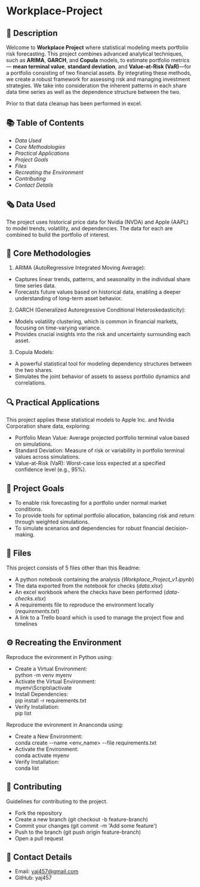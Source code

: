 #  Workplace-Project

## 🐍 Description
Welcome to **Workplace Project** where statistical modeling meets portfolio risk forecasting. This project combines advanced analytical techniques, such as **ARIMA**, **GARCH**, and **Copula** models, to estimate portfolio metrics— **mean terminal value**, **standard deviation**, and **Value-at-Risk (VaR)**—for a portfolio consisting of two financial assets. By integrating these methods, we create a robust framework for assessing risk and managing investment strategies.
We take into consideration the inherent patterns in each share data time series as well as the dependence structure between the two. 

Prior to that data cleanup has been performed in excel.

## 📚 Table of Contents
- _Data Used_
- _Core Methodologies_
- _Practical Applications_
- _Project Goals_
- _Files_  
- _Recreating the Environment_
- _Contributing_
- _Contact Details_

## 🗞️ Data Used
The project uses historical price data for Nvidia (NVDA) and Apple (AAPL) to model trends, volatility, and dependencies. The data for each are combined to build the portfolio of interest.

## 🧠 Core Methodologies
1. ARIMA (AutoRegressive Integrated Moving Average):
- Captures linear trends, patterns, and seasonality in the individual share time series data.
- Forecasts future values based on historical data, enabling a deeper understanding of long-term asset behavior.

2. GARCH (Generalized Autoregressive Conditional Heteroskedasticity):
- Models volatility clustering, which is common in financial markets, focusing on time-varying variance.
- Provides crucial insights into the risk and uncertainty surrounding each asset.

3. Copula Models:
- A powerful statistical tool for modeling dependency structures between the two shares.
- Simulates the joint behavior of assets to assess portfolio dynamics and correlations.

## 🔍 Practical Applications
This project applies these statistical models to Apple Inc. and Nvidia Corporation share data, exploring:
- Portfolio Mean Value: Average projected portfolio terminal value based on simulations.
- Standard Deviation: Measure of risk or variability in portfolio terminal values across simulations.
- Value-at-Risk (VaR): Worst-case loss expected at a specified confidence level (e.g., 95%).

## 🚀 Project Goals
- To enable risk forecasting for a portfolio under normal market conditions.
- To provide tools for optimal portfolio allocation, balancing risk and return through weighted simulations.
- To simulate scenarios and dependencies for robust financial decision-making.
  

## 📜 Files
This project consists of 5 files other than this Readme:  
- A python  notebook containing the analysis (_Workplace_Project_v1.ipynb_)
- The data exported from the notebook for checks (_data.xlsx_)
- An excel workbook where the checks have been performed (_data-checks.xlsx_)
- A requirements file to reproduce the environment locally (_requirements.txt_)
- A link to a Trello board which is used to manage the project flow and timelines

## ⚙️ Recreating the Environment
Reproduce the evironment in Python using:  
- Create a Virtual Environment:  
python -m venv myenv  
- Activate the Virtual Environment:  
myenv\Scripts\activate  
- Install Dependencies:  
pip install -r requirements.txt  
- Verify Installation:   
pip list  

Reproduce the evironment in Ananconda using:
- Create a New Environment:  
  conda create --name <env_name> --file requirements.txt  
- Activate the Environment:  
  conda activate myenv  
- Verify Installation:  
  conda list

## 🤝 Contributing
Guidelines for contributing to the project.
- Fork the repository
- Create a new branch (git checkout -b feature-branch)
- Commit your changes (git commit -m 'Add some feature')
- Push to the branch (git push origin feature-branch)
- Open a pull request


## 🔗 Contact Details
- Email: yaj457@gmail.com
- GitHub: yaj457

